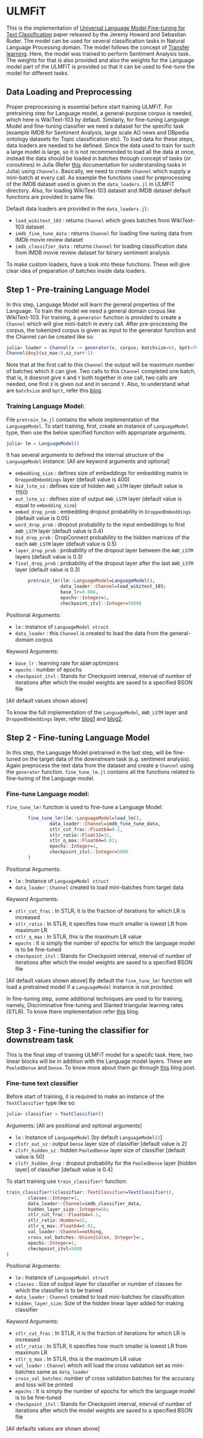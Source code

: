 # ULMFiT

This is the implementation of [Universal Language Model Fine-tuning for Text Classification](https://arxiv.org/pdf/1801.06146.pdf) paper released by the Jeremy Howard and Sebastian Ruder. The model can be used for several classification tasks in Natural Language Processing domain. The model follows the concept of [Transfer learning](https://en.wikipedia.org/wiki/Transfer_learning). Here, the model was trained to perform Sentiment Analysis task. The weights for that is also provided and also the weights for the Language model part of the ULMFiT is provided so that it can be used to fine-tune the model for different tasks.

## Data Loading and Preprocessing

Proper preprocessing is essential before start training ULMFiT. For pretraining step for Language model, a general-purpose corpus is needed, which here is WikiText-103 by default. Similarly, for fine-tuning Language Model and fine-tuning classifier we need a dataset for the specific task (example IMDB for Sentiment Analysis, large scale AG news and DBpedia ontology datasets for Topic classification etc). To load data for these steps, data loaders are needed to be defined. Since the data used to train for such a large model is large, so it is not recommended to load all the data at once, instead the data should be loaded in batches through concept of tasks (or coroutines) in Julia (Refer [this](https://docs.julialang.org/en/v1.0/manual/control-flow/#man-tasks-1) documentation for understanding tasks in Julia) using `Channels`. Basically, we need to create `Channel` which supply a mini-batch at every call. As example the functions used for preprocessing of the IMDB dataset used is given in the `data_loaders.jl` in ULMFiT directory. Also, for loading WikiText-103 dataset and IMDB dataset default functions are provided in same file.

Default data loaders are provided in the `data_loaders.jl`:

 * `load_wikitext_103`    : returns `Channel` which gives batches from WikiText-103 dataset
 * `imdb_fine_tune_data`  : returns `Channel` for loading fine-tuning data from IMDb movie review dataset
 * `imdb_classifier_data` : returns `Channel` for loading classification data from IMDB movie review dataset for binary sentiment analysis

 To make custom loaders, have a look into these functions. These will give clear idea of preparation of batches inside data loaders.

## Step 1 - Pre-training Language Model

In this step, Language Model will learn the general properties of the Language. To train the model we need a general domain corpus like WikiText-103. For training, a `generator` function is provided to create a `Channel` which will give mini-batch in every call. After pre-processing the corpus, the tokenized corpus is given as input to the generator function and the Channel can be created like so:
```julia
julia> loader = Channel(x -> generator(x, corpus; batchsize=64, bptt=70))
Channel{Any}(sz_max:0,sz_curr:1)
```
Note that at the first call to this `Channel` the output will be maximum number of batches which it can give. Two calls to this `Channel` completed one batch, that is, it doesnot give `X` and `Y` both together in one call, two calls are needed, one first `X` is given out and in second `Y`. Also, to understand what are `batchsize` and `bptt`, refer this [blog](https://nextjournal.com/ComputerMaestro/jsoc19-practical-implementation-of-ulmfit-in-julia-2).

### Training Language Model:

File `pretrain_lm.jl` contains the whole implementation of the `LanguageModel`. To start training, first, create an instance of `LanguageModel` type, then use the below specified function with appropriate arguments.

```julia
julia> lm = LanguageModel()
```

It has several arguments to defined the internal structure of the `LanguageModel` instance:
[All are keyword arguments and optional]

 * `embedding_size`      : defines size of embeddings for embedding matrix in `DroppedEmbeddings` layer (default value is 400)
 * `hid_lstm_sz`         : defines size of hidden `AWD_LSTM` layer (default value is 1150)
 * `out_lstm_sz`         : defines size of output `AWD_LSTM` layer (default value is equal to `embedding_size`)
 * `embed_drop_prob`     : embedding dropout probability in `DroppedEmbeddings` (default value is 0.05)
 * `word_drop_prob`      : dropout probability to the input embeddings to first `AWD_LSTM` layer (default value is 0.4)
 * `hid_drop_prob`       : DropConnect probability to the hidden matrices of the each `AWD_LSTM` layer (default value is 0.5)
 * `layer_drop_prob`     : probability of the dropout layer between the `AWD_LSTM` layers (default value is 0.3)
 * `final_drop_prob`     : probability of the dropout layer after the last `AWD_LSTM` layer (default value is 0.3)


```julia
        pretrain_lm!(lm::LanguageModel=LanguageModel(),
                    data_loader::Channel=load_wikitext_103;
                    base_lr=0.004,
                    epochs::Integer=1,
                    checkpoint_itvl::Integer=5000)
```

Positional Arguments:

 * `lm`               : instance of `LanguageModel struct`
 * `data_loader`      : this `Channel` is created to load the data from the general-domain corpus

Keyword Arguments:

 * `base_lr`          : learning rate for `ADAM` optimizers
 * `epochs`           : number of epochs
 * `checkpoint_itvl`  : Stands for Checkpoint interval, interval of number of iterations after which the model weights are saved to a specified BSON file

[All default values shown above]

To know the full implementation of the `LanguageModel`, `AWD_LSTM` layer and `DroppedEmbeddings` layer, refer [blog1](https://nextjournal.com/ComputerMaestro/jsoc19-practical-implementation-of-ulmfit-for-text-clasification) and [blog2](https://nextjournal.com/ComputerMaestro/jsoc19-practical-implementation-of-ulmfit-in-julia-2).

## Step 2 - Fine-tuning Language Model

In this step, the Language Model pretrained in the last step, will be fine-tuned on the target data of the downstream task (e.g. sentiment analysis). Again preprocess the text data from the dataset and create a `Channel` using the `generator` function. `fine_tune_lm.jl` contains all the functions related to fine-tuning of the Language model.

### Fine-tune Language model:

`fine_tune_lm!` function is used to fine-tune a Language Model:

```julia
        fine_tune_lm!(lm::LanguageModel=load_lm(),
                data_loader::Channel=imdb_fine_tune_data,
                stlr_cut_frac::Float64=0.1,
                stlr_ratio::Float32=32,
                stlr_η_max::Float64=0.01;
                epochs::Integer=1,
                checkpoint_itvl::Integer=5000
        )
```

Positional Arguments:

 * `lm`               : Instance of `LanguageModel struct`
 * `data_loader`      : `Channel` created to load mini-batches from target data

Keyword Arguments:

 * `stlr_cut_frac`    : In STLR, it is the fraction of iterations for which LR is increased
 * `stlr_ratio`       : In STLR, it specifies how much smaller is lowest LR from maximum LR
 * `stlr_η_max`       : In STLR, this is the maximum LR value
 * `epochs`           : It is simply the number of epochs for which the language model is to be fine-tuned
 * `checkpoint_itvl`  : Stands for Checkpoint interval, interval of number of iterations after which the model weights are saved to a specified BSON file

[All default values shown above]
By default the `fine_tune_lm!` function will load a pretrained model if a `LanguageModel` instance is not provided.

In fine-tuning step, some additional techniques are used to for training, namely, Discriminative fine-tuning and Slanted triangular learning rates (STLR). To know there implementation refer [this](https://nextjournal.com/ComputerMaestro/jsoc19-practical-implementation-of-ulmfit-in-julia-3) blog.

## Step 3 - Fine-tuning the classifier for downstream task

This is the final step of training ULMFiT model for a specifc task. Here, two linear blocks will be in addition with the Language model layers. These are `PooledDense` and `Dense`. To know more about them go through [this](https://nextjournal.com/ComputerMaestro/jsoc19-practical-implementation-of-ulmfit-in-julia-5) blog post.

### Fine-tune text classifier

Before start of training, it is required to make an instance of the `TextClassifier` type like so:

```julia
julia> classifier = TextClassifier()
```

Arguments:
[All are positional and optional arguments]

  * `lm`                   : Instance of `LanguageModel` [by default `LanguageModel()`]
  * `clsfr_out_sz`         : output `Dense` layer size of classifier [default value is 2]
  * `clsfr_hidden_sz`      : hidden `PooledDense` layer size of classifier [default value is 50]
  * `clsfr_hidden_drop`    : dropout probability for the `PooledDense` layer [hidden layer] of classifier [default value is 0.4]

To start training use `train_classifier!` function:

```julia
train_classifier!(classifier::TextClassifier=TextClassifier(),
        classes::Integer=1,
        data_loader::Channel=imdb_classifier_data,
        hidden_layer_size::Integer=50;
        stlr_cut_frac::Float64=0.1,
        stlr_ratio::Number=32,
        stlr_η_max::Float64=0.01,
        val_loader::Channel=nothing,
        cross_val_batches::Union{Colon, Integer}=:,
        epochs::Integer=1,
        checkpoint_itvl=5000
)
```

Positional Arguments:

 * `lm`               : Instance of `LanguageModel struct`
 * `classes`          : Size of output layer for classifier or number of classes for which the classifier is to be trained
 * `data_loader`     : `Channel` created to load mini-batches for classification
 * `hidden_layer_size`: Size of the hidden linear layer added for making classifier

Keyword Arguments:

 * `stlr_cut_frac`    : In STLR, it is the fraction of iterations for which LR is increased
 * `stlr_ratio`       : In STLR, it specifies how much smaller is lowest LR from maximum LR
 * `stlr_η_max`       : In STLR, this is the maximum LR value
 * `val_loader`       : `Channel` which will load the cross validation set as mini-batches same as `data_loader`
 * `cross_val_batches`: number of cross validation batches for the accuracy and loss will be printed
 * `epochs`           : It is simply the number of epochs for which the language model is to be fine-tuned
 * `checkpoint_itvl`  : Stands for Checkpoint interval, interval of number of iterations after which the model weights are saved to a specified BSON file

[All defaults values are shown above]
